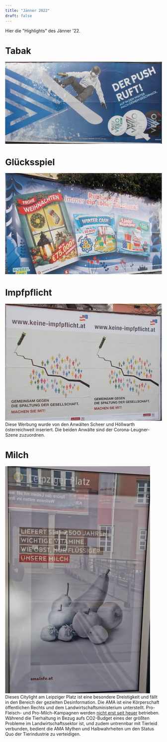 ```yaml
---
title: "Jänner 2022"
draft: false
---
```


Hier die "Highlights" des Jänner '22.

# Tabak

![Nikotin-Werbung](bilder/03/tabak.png#center)

# Glücksspiel

![Glücksspiel-Werbung](bilder/03/lotto.png#center)

# Impfpflicht

![Anti-Impfpflicht Werbung](bilder/03/impf.png)
Diese Werbung wurde von den Anwälten Scheer und Höllwarth österreichweit
inseriert. Die beiden Anwälte sind der Corona-Leugner-Szene zuzuordnen.

# Milch

![Milch-Desinformation](bilder/12/milch_2.png)
Dieses Citylight am Leipziger Platz ist eine besondere Dreistigkeit und fällt in
den Bereich der gezielten Desinformation. Die AMA ist eine Körperschaft
öffentlichen Rechts und dem Landwirtschaftsministerium unterstellt. Pro-Fleisch-
und Pro-Milch-Kampagnen werden [nicht erst seit
heuer](https://www.youtube.com/watch?v=0cQk63WPbPc) betrieben.
Während die Tierhaltung in Bezug aufs CO2-Budget eines der größten Probleme im 
Landwirtschaftssektor ist, und zudem untrennbar mit Tierleid verbunden, bedient
die AMA Mythen und Halbwahrheiten um den Status Quo der Tierindustrie zu
verteidigen. 
